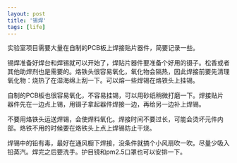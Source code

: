 ```yaml
---
layout: post
title: '锡焊'
tags: [life]
---
```

实验室项目需要大量在自制的PCB板上焊接贴片器件，简要记录一些。

锡焊准备好焊台和焊锡就可以开始了，焊贴片器件要准备个好用的镊子。松香或者其他助焊剂也是需要的。烙铁头很容易氧化，氧化物会隔热，因此焊接前要先清理氧化物：烧热了在湿海绵上刮一下。可以熔一些焊锡在烙铁头上挂锡。

自制的PCB板也很容易氧化，不容易挂锡，可以用砂纸稍微打磨一下。焊接贴片器件先在一边点上锡，用镊子拿起器件焊接一边，再给另一边补上焊锡。

不要用烙铁头运送焊锡，会使焊料氧化。焊接时间不要过长，可能会烫坏元件内部。烙铁不用的时候要在烙铁头上点上焊锡防止干烧。

焊锡中的铅有毒，最好在通风橱下焊接，没条件就搞个小风扇吹一吹。尽量少吸入铅蒸汽。焊完之后要洗手。护目镜和pm2.5口罩也可以安排一下。